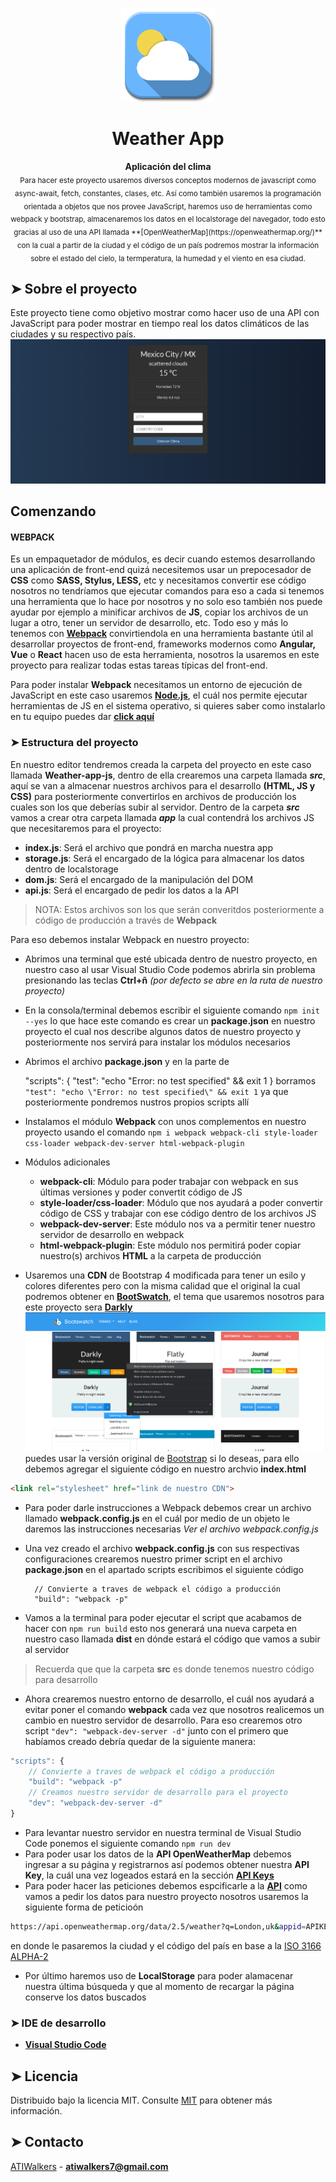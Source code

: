 <p align="center"><img src="https://raw.githubusercontent.com/TaynisRW/Weather-app-js/master/docs/icon.png" alt="Logo" width="150" height="150" />
</p>
<h1 align="center">Weather App</h1>
<p align="center"><b>Aplicación del clima</b></br>
<sub>Para hacer este proyecto usaremos diversos conceptos modernos de javascript como async-await, fetch, constantes, clases, etc. Así como también usaremos la programación orientada a objetos que nos provee JavaScript, haremos uso de herramientas como webpack y bootstrap, almacenaremos los datos en el localstorage del navegador, todo esto gracias al uso de una API llamada **[OpenWeatherMap](https://openweathermap.org/)** con la cual a partir de la ciudad y el código de un país podremos mostrar la información sobre el estado del cielo, la termperatura, la humedad y el viento en esa ciudad.</sub>
</p>

## ➤ Sobre el proyecto

Este proyecto tiene como objetivo mostrar como hacer uso de una API con JavaScript para poder mostrar en tiempo real los datos climáticos de las ciudades y su respectivo país. 
![Demo](https://raw.githubusercontent.com/TaynisRW/Weather-app-js/master/docs/Demo.png "Demo")
## Comenzando
#### **WEBPACK**
Es un empaquetador de módulos, es decir cuando estemos desarrollando una aplicación de front-end quizá necesitemos usar un prepocesador de **CSS** como **SASS, Stylus, LESS,** etc y necesitamos convertir ese código nosotros no tendríamos que ejecutar comandos para eso a cada si tenemos una herramienta que lo hace por nosotros y no solo eso también nos puede ayudar por ejemplo a minificar archivos de **JS**, copiar los archivos de un lugar a otro, tener un servidor de desarrollo, etc. 
Todo eso y más lo tenemos con **[Webpack](https://webpack.js.org/)** convirtiendola en una herramienta bastante útil al desarrollar proyectos de front-end, frameworks modernos como **Angular, Vue** o **React** hacen uso de esta herramienta, nosotros la usaremos en este proyecto para realizar todas estas tareas típicas del front-end.

Para poder instalar **Webpack** necesitamos un entorno de ejecución de JavaScript en este caso usaremos **[Node.js](https://nodejs.org/es/)**, el cuál nos permite ejecutar herramientas de JS en el sistema operativo, si quieres saber como instalarlo en tu equipo puedes dar **[click aquí]()**
### ➤ Estructura del proyecto
En nuestro editor tendremos creada la carpeta del proyecto en este caso llamada **Weather-app-js**, dentro de ella crearemos una carpeta llamada ***src***, aquí se van a almacenar nuestros archivos para el desarrollo **(HTML, JS y CSS)** para posteriormente convertirlos en archivos de producción los cuales son los que deberías subir al servidor.
Dentro de la carpeta ***src*** vamos a crear otra carpeta llamada ***app*** la cual contendrá los archivos JS que necesitaremos para el proyecto:
- **index.js**: Será el archivo que pondrá en marcha nuestra app
- **storage.js**: Será el encargado de la lógica para almacenar los datos dentro de localstorage
- **dom.js**: Será el encargado de la manipulación del DOM
- **api.js**: Será el encargado de pedir los datos a la API

> NOTA: Estos archivos son los que serán converitdos posteriormente a código de producción a través de **Webpack**

Para eso debemos instalar Webpack en nuestro proyecto:
- Abrimos una terminal que esté ubicada dentro de nuestro proyecto, en nuestro caso al usar Visual Studio Code podemos abrirla sin problema presionando las teclas **Ctrl+ñ** *(por defecto se abre en la ruta de nuestro proyecto)*
- En la consola/terminal debemos escribir el siguiente comando 
`npm init --yes` lo que hace este comando es crear un **package.json** en nuestro proyecto el cual nos describe algunos datos de nuestro proyecto y posteriormente nos servirá para instalar los módulos necesarios
- Abrimos el archivo **package.json** y en la parte de 


    "scripts": {
    	"test": "echo \"Error: no test specified\" && exit 1
    } 
borramos `"test": "echo \"Error: no test specified\" && exit 1` ya que posteriormente pondremos nustros propios scripts allí  
- Instalamos el módulo **Webpack** con unos complementos en nuestro proyecto usando el comando 
`npm i webpack webpack-cli style-loader css-loader webpack-dev-server html-webpack-plugin`

 -  Módulos adicionales	
	- **webpack-cli**: Módulo para poder trabajar con webpack en sus últimas versiones y poder convertit código de JS
	- **style-loader/css-loader**: Módulo que nos ayudará a poder convertir código de CSS y trabajar con ese código dentro 				  de los archivos JS
	- **webpack-dev-server**: Este módulo nos va a permitir tener nuestro servidor de desarrollo en webpack
	- **html-webpack-plugin**: Este módulo nos permitirá poder copiar nuestro(s) archivos **HTML** a la carpeta de producción
- Usaremos una **CDN** de Bootstrap 4 modificada para tener un esilo y colores diferentes pero con la misma calidad que el original la cual podremos obtener en **[BootSwatch](https://bootswatch.com/)**, el tema que usaremos nosotros para este proyecto sera **[Darkly](https://bootswatch.com/4/darkly/bootstrap.min.css)**
![Demo](https://raw.githubusercontent.com/TaynisRW/Weather-app-js/master/docs/CDN%20de%20Bootswatch.png "CDN")
puedes usar la versión original de [Bootstrap](https://getbootstrap.com/docs/4.5/getting-started/introduction/) si lo deseas, para ello debemos agregar el siguiente código en nuestro archvio **index.html** 
```html
<link rel="stylesheet" href="link de nuestro CDN">
```
- Para poder darle instrucciones a Webpack debemos crear un archivo llamado **webpack.config.js** en el cuál por medio de un objeto le daremos las instrucciones necesarias *Ver el archivo webpack.config.js*
- Una vez creado el archivo **webpack.config.js** con sus respectivas configuraciones crearemos nuestro primer script en el archivo **package.json** en el apartado scripts escribimos el siguiente código
    
    	// Convierte a traves de webpack el código a producción
    	"build": "webpack -p"
- Vamos a la terminal para poder ejecutar el script que acabamos de hacer con `npm run build` esto nos generará una nueva carpeta en nuestro caso llamada **dist** en dónde estará el código que vamos a subir al servidor
> Recuerda que que la carpeta **src** es donde tenemos nuestro código para desarrollo
- Ahora crearemos nuestro entorno de desarrollo, el cuál nos ayudará a evitar poner el comando **webpack** cada vez que nosotros realicemos un cambio en nuestro servidor de desarrollo. Para eso crearemos otro script  `"dev": "webpack-dev-server -d"` junto con el primero que habíamos creado debría quedar de la siguiente manera:
```javascript
"scripts": {
	// Convierte a traves de webpack el código a producción
	"build": "webpack -p"
	// Creamos nuestro servidor de desarrollo para el proyecto
	"dev": "webpack-dev-server -d"
}
```
- Para levantar nuestro servidor en nuestra terminal de Visual Studio Code ponemos el siguiente comando `npm run dev`
- Para poder usar los datos de la **API OpenWeatherMap** debemos ingresar a su página y registrarnos así podemos obtener nuestra **API Key**, la cuál una vez logeados estará en la sección **[API Keys](https://home.openweathermap.org/api_keys)**
- Para poder hacer las peticiones debemos espcificarle a la **[API](https://openweathermap.org/current)** como vamos a pedir los datos para nuestro proyecto nosotros usaremos la siguiente forma de peticioón 
```bash
https://api.openweathermap.org/data/2.5/weather?q=London,uk&appid=APIKEY&units=metric 
```
en donde le pasaremos la ciudad y el código del país en base a la [ISO 3166 ALPHA-2](https://laendercode.net/es/countries.html)
- Por último haremos uso de **LocalStorage** para poder alamacenar nuestra última búsqueda y que al momento de recargar la página conserve los datos buscados 

### ➤ IDE de desarrollo
- **[Visual Studio Code](https://code.visualstudio.com/)**

## ➤ Licencia

Distribuido bajo la licencia MIT. Consulte [MIT](https://opensource.org/licenses/MIT) para obtener más información.

## ➤ Contacto
[ATIWalkers](https://atiwalkers.com.mx) - **atiwalkers7@gmail.com**
